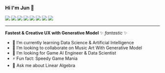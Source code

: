 ### Hi I'm Jun 👋

<img src="https://img.shields.io/badge/42Seoul-000000?style=flat-square&logo=42&logoColor=FFFFFF"/> <img src="https://img.shields.io/badge/Tensorflow-000000?style=flat-square&logo=tensorflow&logoColor=FF6F00"/> <img src="https://img.shields.io/badge/Android-3DDC84?style=flat-square&logo=Android&logoColor=white"/> 
<img src="https://img.shields.io/badge/pytorch-000000?style=flat-square&logo=pytorch&logoColor=EE4C2C"/> 
<img src="https://img.shields.io/badge/kotlin-000000?style=flat-square&logo=kotlin&logoColor=7F52FF"/> <a href="mailto:next.forr@gmail.com" target="_blank"><img src="https://img.shields.io/badge/Gmail-000000?style=flat-square&logo=gmail&logoColor=EA4335"/></a>
<img src="https://img.shields.io/badge/Game-000000?style=flat-square&logo=gameandwatch&logoColor=white"/>
<img src="https://img.shields.io/badge/Network Engineer-000000?style=flat-square&logo=wireshark&logoColor=white"/>

---

**Fastest & Creative UX with Generative Model**  ✨ _fantastic_ ✨

- 🌱 I’m currently learning Data Science & Artificial Intelligence
- 👯 I’m looking to collaborate on Music Art With Generative Model
- 🤔 I’m looking for Game AI Engineer & Data Scientist
- ⚡ Fun fact: Speedy Game Mania
- 💬 Ask me about Linear Algebra

